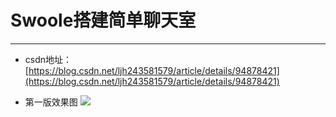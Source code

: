 # Swoole搭建简单聊天室 #
----------


- csdn地址：[https://blog.csdn.net/ljh243581579/article/details/94878421](https://blog.csdn.net/ljh243581579/article/details/94878421)

- 第一版效果图
![](https://img-blog.csdnimg.cn/20190706175449700.gif)